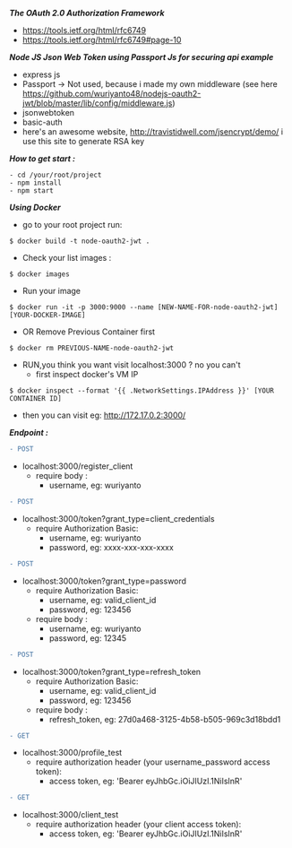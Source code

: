 ***The OAuth 2.0 Authorization Framework***
- https://tools.ietf.org/html/rfc6749
- https://tools.ietf.org/html/rfc6749#page-10

***Node JS Json Web Token using Passport Js for securing api example***
- express js
- Passport -> Not used, because i made my own middleware (see here       https://github.com/wuriyanto48/nodejs-oauth2-jwt/blob/master/lib/config/middleware.js)
- jsonwebtoken
- basic-auth
- here's an awesome website, http://travistidwell.com/jsencrypt/demo/
  i use this site to generate RSA key

***How to get start :***
```shell
- cd /your/root/project
- npm install
- npm start
```

***Using Docker***
* go to your root project run:

```shell
$ docker build -t node-oauth2-jwt .
```

* Check your list images :

```shell
$ docker images
```

* Run your image

```shell
$ docker run -it -p 3000:9000 --name [NEW-NAME-FOR-node-oauth2-jwt] [YOUR-DOCKER-IMAGE]
```

* OR Remove Previous Container first

```shell
$ docker rm PREVIOUS-NAME-node-oauth2-jwt
```

* RUN,you think you want visit localhost:3000 ? no you can't
  - first inspect docker's VM IP
```shell
$ docker inspect --format '{{ .NetworkSettings.IPAddress }}' [YOUR CONTAINER ID]
```

 - then you can visit eg: http://172.17.0.2:3000/

***Endpoint :***

```diff
- POST
```
- localhost:3000/register_client
  - require body :
    - username, eg: wuriyanto

```diff
- POST
```
- localhost:3000/token?grant_type=client_credentials
  - require Authorization Basic:
    - username, eg: wuriyanto
    - password, eg: xxxx-xxx-xxx-xxxx

```diff
- POST
```
- localhost:3000/token?grant_type=password
  - require Authorization Basic:
    - username, eg: valid_client_id
    - password, eg: 123456
  - require body :
    - username, eg: wuriyanto
    - password, eg: 12345

```diff
- POST
```
- localhost:3000/token?grant_type=refresh_token
  - require Authorization Basic:
    - username, eg: valid_client_id
    - password, eg: 123456
  - require body :
      - refresh_token, eg: 27d0a468-3125-4b58-b505-969c3d18bdd1

```diff
- GET
```
- localhost:3000/profile_test
    - require authorization header (your username_password access token):
      - access token, eg: 'Bearer eyJhbGc.iOiJIUzI.1NiIsInR'

```diff
- GET
```
- localhost:3000/client_test
    - require authorization header (your client access token):
      - access token, eg: 'Bearer eyJhbGc.iOiJIUzI.1NiIsInR'
